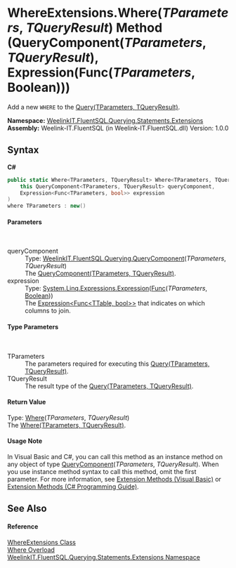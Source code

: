 # WhereExtensions.Where(*TParameters*, *TQueryResult*) Method (QueryComponent(*TParameters*, *TQueryResult*), Expression(Func(*TParameters*, Boolean)))
 

Add a new `WHERE` to the <a href="82639357-28f5-d7fe-833e-926791d1bac8">Query(TParameters, TQueryResult)</a>.

**Namespace:**&nbsp;<a href="177c9a6d-318f-ac8a-07a6-73d6eee6ff0b">WeelinkIT.FluentSQL.Querying.Statements.Extensions</a><br />**Assembly:**&nbsp;Weelink-IT.FluentSQL (in Weelink-IT.FluentSQL.dll) Version: 1.0.0

## Syntax

**C#**<br />
``` C#
public static Where<TParameters, TQueryResult> Where<TParameters, TQueryResult>(
	this QueryComponent<TParameters, TQueryResult> queryComponent,
	Expression<Func<TParameters, bool>> expression
)
where TParameters : new()

```


#### Parameters
&nbsp;<dl><dt>queryComponent</dt><dd>Type: <a href="99a943bf-ed1c-c4ab-faea-abee3cf13828">WeelinkIT.FluentSQL.Querying.QueryComponent</a>(*TParameters*, *TQueryResult*)<br />The <a href="99a943bf-ed1c-c4ab-faea-abee3cf13828">QueryComponent(TParameters, TQueryResult)</a>.</dd><dt>expression</dt><dd>Type: <a href="http://msdn2.microsoft.com/en-us/library/bb335710" target="_blank">System.Linq.Expressions.Expression</a>(<a href="http://msdn2.microsoft.com/en-us/library/bb549151" target="_blank">Func</a>(*TParameters*, <a href="http://msdn2.microsoft.com/en-us/library/a28wyd50" target="_blank">Boolean</a>))<br />The <a href="http://msdn2.microsoft.com/en-us/library/bb335710" target="_blank">Expression<Func<TTable, bool>></a> that indicates on which columns to join.</dd></dl>

#### Type Parameters
&nbsp;<dl><dt>TParameters</dt><dd>The parameters required for executing this <a href="82639357-28f5-d7fe-833e-926791d1bac8">Query(TParameters, TQueryResult)</a>.</dd><dt>TQueryResult</dt><dd>The result type of the <a href="82639357-28f5-d7fe-833e-926791d1bac8">Query(TParameters, TQueryResult)</a>.</dd></dl>

#### Return Value
Type: <a href="36a7454c-4550-b129-5cbf-e5e695cc1bb7">Where</a>(*TParameters*, *TQueryResult*)<br />The <a href="36a7454c-4550-b129-5cbf-e5e695cc1bb7">Where(TParameters, TQueryResult)</a>.

#### Usage Note
In Visual Basic and C#, you can call this method as an instance method on any object of type <a href="99a943bf-ed1c-c4ab-faea-abee3cf13828">QueryComponent</a>(*TParameters*, *TQueryResult*). When you use instance method syntax to call this method, omit the first parameter. For more information, see <a href="http://msdn.microsoft.com/en-us/library/bb384936.aspx">Extension Methods (Visual Basic)</a> or <a href="http://msdn.microsoft.com/en-us/library/bb383977.aspx">Extension Methods (C# Programming Guide)</a>.

## See Also


#### Reference
<a href="5d63a070-577c-2dc2-968f-fa1c7edf72c0">WhereExtensions Class</a><br /><a href="9e53d7ba-ed0d-1720-f9cf-e9c33d717b02">Where Overload</a><br /><a href="177c9a6d-318f-ac8a-07a6-73d6eee6ff0b">WeelinkIT.FluentSQL.Querying.Statements.Extensions Namespace</a><br />